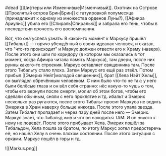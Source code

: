 #dead 
[[Шифтеры или Изменчивые|Изменчивый]]. Охотник на Острове [[Проклятый остров Брин|Брин]] с татуировкой полумесяца (принадлежит к одному из множества орденов Луны?), [[Афиира Ариулис]] убила его [[Спираль|Спиралью]] и забрала его тень, чтобы в последствии прочесть его воспоминания.

Вот, что она успела узнать:
В какой-то момент к Маркусу пришёл [[Тибальт]] — горячо убеждённый в своих идеалах человек, и сказал, что "что-то происходит" и Маркус должен отвести его к Храму (наверх). После этого они шли по коридору (в котором мы оказались в тот момент, когда Афиира читала память Маркуса), там двери, после них руины какого-то строения. 
Маркус оставляет священника там. После этого Тибальту стало плохо. Затем Маркус его ещё раз отвёл. Потом прибыл [[Эмерих Нейт|молодой священник]], брат [[Хела Нэйт|Хелы]], он выглядел обречённым человеком. С ним было что-то не так: у него были белёсые глаза и он вёл себя странно: нёс какую-то чушь о том, чтобы его вернули после смерти, молил об этом богов, чтобы его сделали обычным, сняли с него проклятие и тд.
ибальт и Эмерих несколько раз ругаются, после этого Тибальт просит Маркуса не водить Эмериха в Храм наверху больше никогда. 
После этого упала звезда. 
Затем Тибальт пропадает и через пару дней после него — Эмерих. 
Маркус знает, что Тибальд жив и что он находится ТАМ. И он никого к нему не поведёт. После этого прибывает Хела. 
Эмерих пошёл за Тибальдом, Хела пошла за братом, по итогу Маркус хотел предостеречь её, но нашёл Хелу в очень плохом состоянии. После этого ситуация с орками. Маркус пошёл в горы и тд. 


![[Markus.png]]